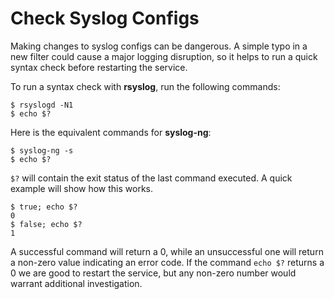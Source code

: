 # Check Syslog Configs

Making changes to syslog configs can be dangerous. A simple typo in a new filter 
could cause a major logging disruption, so it helps to run a quick syntax check
before restarting the service.

To run a syntax check with **rsyslog**, run the following commands:

    $ rsyslogd -N1
    $ echo $?

Here is the equivalent commands for **syslog-ng**:

    $ syslog-ng -s
    $ echo $?

<code>$?</code> will contain the exit status of the last command executed. A quick
example will show how this works.

    $ true; echo $?
    0
    $ false; echo $?
    1

A successful command will return a 0, while an unsuccessful one will return a 
non-zero value indicating an error code. If the command <code>echo $?</code> 
returns a 0 we are good to restart the service, but any non-zero number would
warrant additional investigation. 
